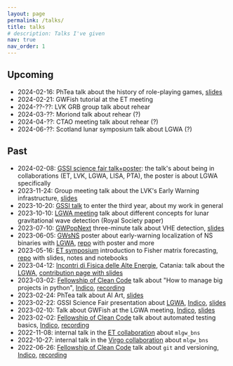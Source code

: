 ```yaml
---
layout: page
permalink: /talks/
title: talks
# description: Talks I've given
nav: true
nav_order: 1
---
```


## Upcoming

- 2024-02-16: PhTea talk about the history of role-playing games, [slides](https://docs.google.com/presentation/d/1jwfzek--7HnkB3n1y9xN3oxhlnsLwD6Rq50OpcVXXCs)
- 2024-02-21: GWFish tutorial at the ET meeting
- 2024-??-??: LVK GRB group talk about rehear
- 2024-03-??: Moriond talk about rehear (?)
- 2024-04-??: CTAO meeting talk about rehear (?)
- 2024-06-??: Scotland lunar symposium talk about LGWA (?)

## Past

- 2024-02-08: [GSSI science fair talk+poster](https://indico.gssi.it/event/619/): the talk's about being in collaborations (ET, LVK, LGWA, LISA, PTA), the poster is about LGWA specifically
- 2023-11-24: Group meeting talk about the LVK's Early Warning infrastructure, [slides](https://docs.google.com/presentation/d/1vWrbgWEW-3bcuuYRe9Lm8llrqiLJJd5JKFdFmnpzHBw/edit#slide=id.p)
- 2023-10-20: [GSSI talk](https://indico.gssi.it/event/555/timetable/) to enter the third year, about my work in general
- 2023-10-10: [LGWA meeting](https://www.ct.ingv.it/lgwa2023) talk about different concepts for lunar gravitational wave detection (Royal Society paper)
- 2023-07-10: [GWPopNext](https://sites.google.com/unimib.it/gwpopnext/home?authuser=0) three-minute talk about VHE detection, [slides](https://docs.google.com/presentation/d/1dT45HZ33XZEi5t-IcsjYHdqBawxi8R5HN2AVndLpZKQ/edit?usp=sharing)
- 2023-06-05: [GWsNS](https://indico.in2p3.fr/event/28236/) poster about early-warning localization of NS binaries with [LGWA](../projects/LGWA), [repo](https://github.com/jacopok/lgwa-skyloc) with poster and more
- 2023-05-16: [ET symposium](https://indico.ego-gw.it/event/562) introduction to Fisher matrix forecasting, [repo](https://github.com/FrancescoIacovelli/XIII_ET_Symposium_Hackathon) with slides, notes and notebooks 
- 2023-04-12: [Incontri di Fisica delle Alte Energie](https://agenda.infn.it/event/34702/), Catania: talk about the [LGWA](../projects/LGWA), [contribution page with slides](https://agenda.infn.it/event/34702/contributions/194982/)
- 2023-03-02: [Fellowship of Clean Code](../projects/FoCC) talk about "How to manage big projects in python", [Indico](https://indico.gssi.it/event/488/), [recording](https://www.youtube.com/watch?v=vBkQmXMGJfg)
- 2023-02-24: PhTea talk about AI Art, [slides](https://docs.google.com/presentation/d/1dNF6zvTgcjJKDcOS3pl-kzOCLO2iTJekr-DubRTjbMo/edit?usp=sharing)
- 2023-02-22: GSSI Science Fair presentation about [LGWA](../projects/LGWA), [Indico](https://indico.gssi.it/event/469/), [slides](https://indico.gssi.it/event/469/contributions/1645/attachments/785/1305/Jacopo_LGWA.pdf)
- 2023-02-10: Talk about GWFish at the LGWA meeting, [Indico](https://indico.gssi.it/event/450/), [slides](https://indico.gssi.it/event/450/contributions/1560/attachments/765/1256/gwfish-2023-02-10.pdf)
- 2023-02-02: [Fellowship of Clean Code](../projects/FoCC) talk about automated testing basics, [Indico](https://indico.gssi.it/event/452/), [recording](https://www.youtube.com/watch?v=JyfCxCylCZ0)
- 2022-11-08: internal talk in the [ET collaboration](../projects/ET) about `mlgw_bns`
- 2022-10-27: internal talk in the [Virgo collaboration](../projects/Virgo) about `mlgw_bns`
- 2022-06-26: [Fellowship of Clean Code](../projects/FoCC) talk about `git` and versioning, [Indico](https://indico.gssi.it/event/454/), [recording](https://www.youtube.com/watch?v=EYB9jgOvfH0)
